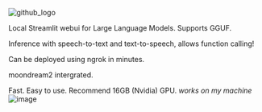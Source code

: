 ![github_logo](https://github.com/3eeps/llmon-py/assets/55860052/ce1faa0d-5c56-4551-93f9-74f8aa37732d)

Local Streamlit webui for Large Language Models. Supports GGUF. 

Inference with speech-to-text and text-to-speech, allows function calling!

Can be deployed using ngrok in minutes.

moondream2 intergrated.

Fast. Easy to use. Recommend 16GB (Nvidia) GPU. *works on my machine*
 ![image](https://github.com/3eeps/llmon-py/assets/55860052/95ded2e0-5485-4d2c-861e-14a480294a7c)
